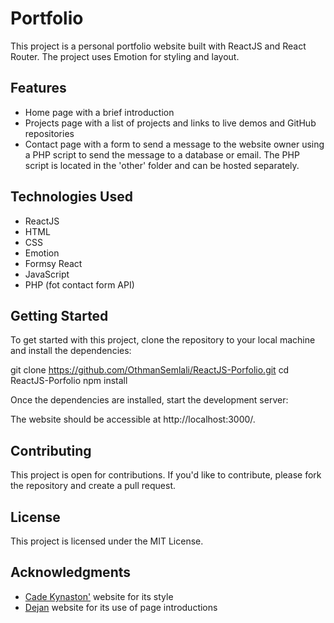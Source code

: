 # Portfolio

This project is a personal portfolio website built with ReactJS and React Router. The project uses Emotion for styling and layout.

## Features

- Home page with a brief introduction
- Projects page with a list of projects and links to live demos and GitHub repositories
- Contact page with a form to send a message to the website owner using a PHP script to send the message to a database or email. The PHP script is located in the 'other' folder and can be hosted separately.

## Technologies Used

- ReactJS
- HTML
- CSS
- Emotion
- Formsy React
- JavaScript
- PHP (fot contact form API)

## Getting Started

To get started with this project, clone the repository to your local machine and install the dependencies:

git clone https://github.com/OthmanSemlali/ReactJS-Porfolio.git
cd ReactJS-Porfolio
npm install


Once the dependencies are installed, start the development server:

The website should be accessible at http://localhost:3000/.

## Contributing

This project is open for contributions. If you'd like to contribute, please fork the repository and create a pull request.

## License

This project is licensed under the MIT License.

## Acknowledgments

- [Cade Kynaston'](https://cade.codes/) website for its style
- [Dejan](https://www.dejan.works/) website for its use of page introductions




